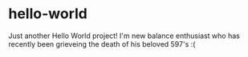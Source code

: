 # hello-world
Just another Hello World project!
I'm new balance enthusiast who has recently been grieveing the death of his beloved 597's :(
